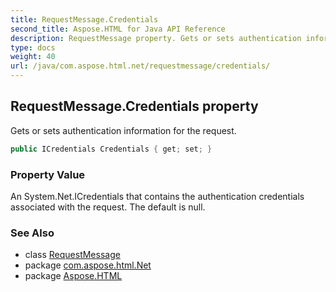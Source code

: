 ```yaml
---
title: RequestMessage.Credentials
second_title: Aspose.HTML for Java API Reference
description: RequestMessage property. Gets or sets authentication information for the request
type: docs
weight: 40
url: /java/com.aspose.html.net/requestmessage/credentials/
---
```

## RequestMessage.Credentials property

Gets or sets authentication information for the request.

```java
public ICredentials Credentials { get; set; }
```

### Property Value

An System.Net.ICredentials that contains the authentication credentials associated with the request. The default is null.

### See Also

* class [RequestMessage](../)
* package [com.aspose.html.Net](../../requestmessage/)
* package [Aspose.HTML](../../../)
